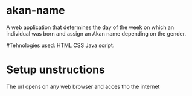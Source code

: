 # akan-name
A web application that determines the day of the week on which an individual was born and assign an Akan name depending on the gender.

#Tehnologies used:
HTML
CSS
Java script.

# Setup unstructions
The url opens on any web browser and acces tho the internet

